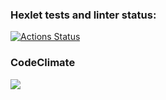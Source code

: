 ### Hexlet tests and linter status:
[![Actions Status](https://github.com/KonstantinZeGeR/frontend-project-44/actions/workflows/hexlet-check.yml/badge.svg)](https://github.com/KonstantinZeGeR/frontend-project-44/actions)

### CodeClimate
<a href="https://codeclimate.com/github/KonstantinZeGeR/frontend-project-44/maintainability"><img src="https://api.codeclimate.com/v1/badges/90935cdbd00d6c50304b/maintainability" /></a>
